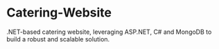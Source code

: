 # Catering-Website
 .NET-based catering website, leveraging ASP.NET, C# and MongoDB to build a robust and scalable solution.
